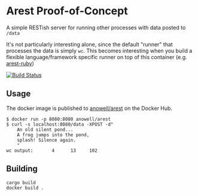 # Arest Proof-of-Concept
A simple RESTish server for running other processes with data posted to `/data`

It's not particularly interesting alone, since the default "runner" that processes the data is simply `wc`. This becomes interesting when you build a flexible language/framework specific runner on top of this container (e.g. [arest-ruby](https://github.com/anowell/arest-ruby))

[![Build Status](https://travis-ci.org/anowell/arest.svg)](https://travis-ci.org/anowell/arest)

## Usage

The docker image is published to [anowell/arest](https://registry.hub.docker.com/u/anowell/arest/) on the Docker Hub.

    $ docker run -p 8080:8080 anowell/arest
    $ curl -s localhost:8080/data -XPOST -d"
        An old silent pond...
        A frog jumps into the pond,
        splash! Silence again.
        "
    wc output:       4      13     102

## Building

    cargo build
    docker build .

